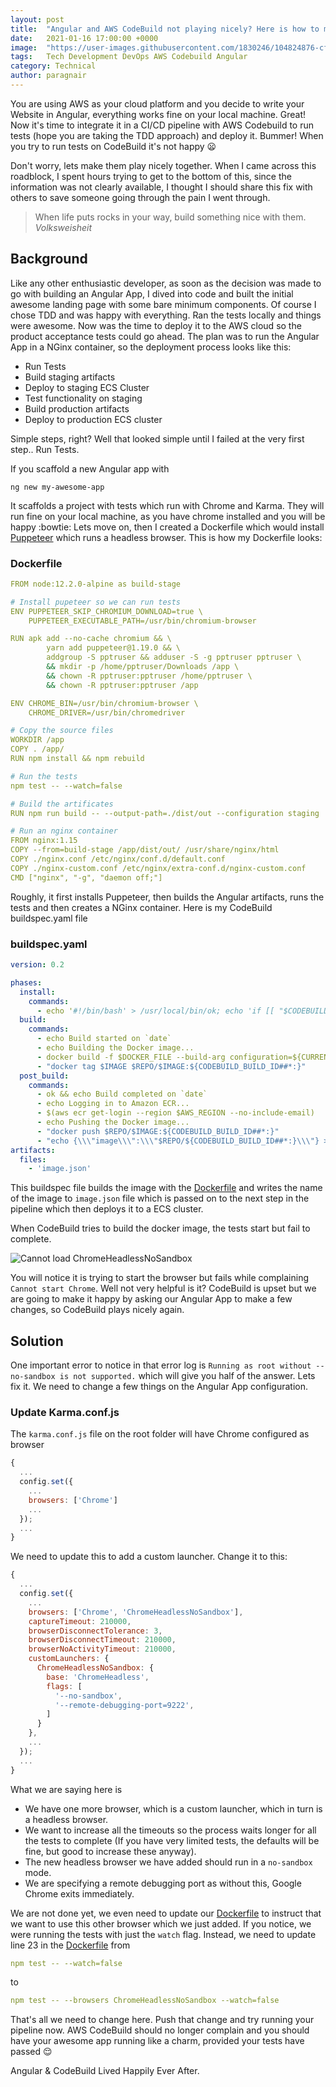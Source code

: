 ```yaml
---
layout: post
title:  "Angular and AWS CodeBuild not playing nicely? Here is how to make them friends"
date:   2021-01-16 17:00:00 +0000
image:  "https://user-images.githubusercontent.com/1830246/104824876-cffb2180-584d-11eb-9e9d-cbc646c9653d.png"
tags:   Tech Development DevOps AWS Codebuild Angular
category: Technical
author: paragnair
---
```


You are using AWS as your cloud platform and you decide to write your Website in Angular, everything works fine on your local machine. Great! Now it's time to integrate it in a CI/CD pipeline with AWS Codebuild to run tests (hope you are taking the TDD approach) and deploy it. Bummer! When you try to run tests on CodeBuild it's not happy :frowning: 

Don't worry, lets make them play nicely together. When I came across this roadblock, I spent hours trying to get to the bottom of this, since the information was not clearly available, I thought I should share this fix with others to save someone going through the pain I went through.

> When life puts rocks in your way, build something nice with them. <cite>Volksweisheit</cite>

## Background

Like any other enthusiastic developer, as soon as the decision was made to go with building an Angular App, I dived into code and built the initial awesome landing page with some bare minimum components. Of course I chose TDD and was happy with everything. Ran the tests locally and things were awesome. Now was the time to deploy it to the AWS cloud so the product acceptance tests could go ahead. The plan was to run the Angular App in a NGinx container, so the deployment process looks like this:
* Run Tests
* Build staging artifacts
* Deploy to staging ECS Cluster
* Test functionality on staging
* Build production artifacts
* Deploy to production ECS cluster

Simple steps, right? Well that looked simple until I failed at the very first step.. Run Tests. 

If you scaffold a new Angular app with 
```node
ng new my-awesome-app
```
It scaffolds a project with tests which run with Chrome and Karma. They will run fine on your local machine, as you have chrome installed and you will be happy :bowtie: Lets move on, then I created a Dockerfile which would install [Puppeteer](https://developers.google.com/web/tools/puppeteer) which runs a headless browser. This is how my Dockerfile looks:

### Dockerfile
```yaml
FROM node:12.2.0-alpine as build-stage

# Install pupeteer so we can run tests
ENV PUPPETEER_SKIP_CHROMIUM_DOWNLOAD=true \
    PUPPETEER_EXECUTABLE_PATH=/usr/bin/chromium-browser

RUN apk add --no-cache chromium && \
        yarn add puppeteer@1.19.0 && \
        addgroup -S pptruser && adduser -S -g pptruser pptruser \
        && mkdir -p /home/pptruser/Downloads /app \
        && chown -R pptruser:pptruser /home/pptruser \
        && chown -R pptruser:pptruser /app

ENV CHROME_BIN=/usr/bin/chromium-browser \
    CHROME_DRIVER=/usr/bin/chromedriver

# Copy the source files
WORKDIR /app
COPY . /app/
RUN npm install && npm rebuild

# Run the tests
npm test -- --watch=false

# Build the artificates 
RUN npm run build -- --output-path=./dist/out --configuration staging

# Run an nginx container
FROM nginx:1.15
COPY --from=build-stage /app/dist/out/ /usr/share/nginx/html
COPY ./nginx.conf /etc/nginx/conf.d/default.conf
COPY ./nginx-custom.conf /etc/nginx/extra-conf.d/nginx-custom.conf
CMD ["nginx", "-g", "daemon off;"]
```

Roughly, it first installs Puppeteer, then builds the Angular artifacts, runs the tests and then creates a NGinx container. Here is my CodeBuild buildspec.yaml file
### buildspec.yaml
```yaml
version: 0.2

phases:
  install:
    commands:
      - echo '#!/bin/bash' > /usr/local/bin/ok; echo 'if [[ "$CODEBUILD_BUILD_SUCCEEDING" == "0" ]]; then exit 1; else exit 0; fi' >> /usr/local/bin/ok; chmod +x /usr/local/bin/ok
  build:
    commands:
      - echo Build started on `date`
      - echo Building the Docker image...          
      - docker build -f $DOCKER_FILE --build-arg configuration=${CURRENT_ENVIRONMENT} -t $IMAGE .
      - "docker tag $IMAGE $REPO/$IMAGE:${CODEBUILD_BUILD_ID##*:}"
  post_build:
    commands:
      - ok && echo Build completed on `date`
      - echo Logging in to Amazon ECR...
      - $(aws ecr get-login --region $AWS_REGION --no-include-email)
      - echo Pushing the Docker image...
      - "docker push $REPO/$IMAGE:${CODEBUILD_BUILD_ID##*:}"
      - "echo {\\\"image\\\":\\\"$REPO/${CODEBUILD_BUILD_ID##*:}\\\"} > image.json"
artifacts:
  files:
    - 'image.json'
```

This buildspec file builds the image with the [Dockerfile](#dockerfile) and writes the name of the image to `image.json` file which is passed on to the next step in the pipeline which then deploys it to a ECS cluster.

When CodeBuild tries to build the docker image, the tests start  but fail to complete.

![Cannot load ChromeHeadlessNoSandbox](https://user-images.githubusercontent.com/1830246/104824893-02a51a00-584e-11eb-9380-35d89d287be2.png)

You will notice it is trying to start the browser but fails while complaining `Cannot start Chrome`. Well not very helpful is it? CodeBuild is upset but we are going to make it happy by asking our Angular App to make a few changes, so CodeBuild plays nicely again.

## Solution
One important error to notice in that error log is `Running as root without --no-sandbox is not supported.` which will give you half of the answer. Lets fix it. We need to change a few things on the Angular App configuration. 

### Update Karma.conf.js

The `karma.conf.js` file on the root folder will have Chrome configured as browser
```javascript
{
  ...
  config.set({
    ...
    browsers: ['Chrome']
    ...
  });
  ...
}
```

We need to update this to add a custom launcher. Change it to this:
```javascript
{
  ...
  config.set({
    ...
    browsers: ['Chrome', 'ChromeHeadlessNoSandbox'],
    captureTimeout: 210000,
    browserDisconnectTolerance: 3,
    browserDisconnectTimeout: 210000,
    browserNoActivityTimeout: 210000,
    customLaunchers: {
      ChromeHeadlessNoSandbox: {
        base: 'ChromeHeadless',
        flags: [
          '--no-sandbox',
          '--remote-debugging-port=9222',
        ]
      }
    },
    ...
  });
  ...
}
```

What we are saying here is
* We have one more browser, which is a custom launcher, which in turn is a headless browser.
* We want to increase all the timeouts so the process waits longer for all the tests to complete (If you have very limited tests, the defaults will be fine, but good to increase these anyway).
* The new headless browser we have added should run in a `no-sandbox` mode.
* We are specifying a remote debugging port as without this, Google Chrome exits immediately.

We are not done yet, we even need to update our [Dockerfile](#dockerfile) to instruct that we want to use this other browser which we just added. If you notice, we were running the tests with just the `watch` flag. Instead, we need to update line 23 in the [Dockerfile](#dockerfile) from

```yaml
npm test -- --watch=false
```

to

```yaml
npm test -- --browsers ChromeHeadlessNoSandbox --watch=false
```

That's all we need to change here. Push that change and try running your pipeline now. AWS CodeBuild should no longer complain and you should have your awesome app running like a charm, provided your tests have passed :relieved:

Angular & CodeBuild Lived Happily Ever After.